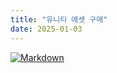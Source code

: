 ```yaml
---
title: "유니티 에셋 구매"
date: 2025-01-03
---
```


[![Markdown]("./Images/Capture.PNG")
](https://github.com/ilennis/kingdomhun/blob/main/Images/Capture.PNG)
